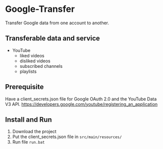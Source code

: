 # Google-Transfer
Transfer Google data from one account to another.

## Transferable data and service
* YouTube
    * liked videos
    * disliked videos
    * subscribed channels
    * playlists

## Prerequisite
Have a client_secrets.json file for Google OAuth 2.0 and the YouTube Data V3 API.
https://developers.google.com/youtube/registering_an_application

## Install and Run
1. Download the project
2. Put the client_secrets.json file in `src/main/resources/`
3. Run file `run.bat`
